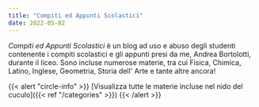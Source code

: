 ```yaml
---
title: "Compiti ed Appunti Scolastici"
date: 2022-05-02
---
```

*Compiti ed Appunti Scolastici* è un blog ad uso e abuso degli studenti contenente i compiti scolastici e gli appunti presi da me, Andrea Bortolotti, durante il liceo. Sono incluse numerose materie, tra cui Fisica, Chimica, Latino, Inglese, Geometria, Storia dell' Arte e tante altre ancora! 

{{< alert "circle-info" >}}
[Visualizza tutte le materie incluse nel nido del cuculo]({{< ref "/categories" >}})
{{< /alert >}}